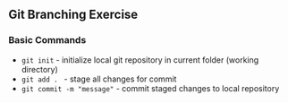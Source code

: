 ## Git Branching Exercise

### Basic Commands
* `git init` - initialize local git repository in current folder (working directory)
* `git add . ` - stage all changes for commit
* `git commit -m "message"` - commit staged changes to local repository  